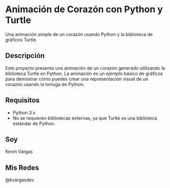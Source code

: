 # Animación de Corazón con Python y Turtle

Una animación simple de un corazón usando Python y la biblioteca de gráficos Turtle.

## Descripción

Este proyecto presenta una animación de un corazón generado utilizando la biblioteca Turtle en Python. La animación es un ejemplo básico de gráficos para demostrar cómo puedes crear una representación visual de un corazón usando la tortuga de Python.

## Requisitos

- Python 3.x
- No se requieren bibliotecas externas, ya que Turtle es una biblioteca estándar de Python.

## Soy

Kevin Vargas

## Mis Redes

@kvargasdev